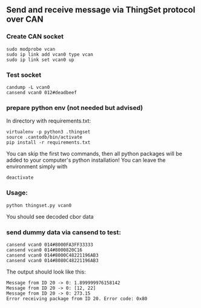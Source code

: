 ## Send and receive message via ThingSet protocol over CAN

### Create CAN socket
``` shell
sudo modprobe vcan
sudo ip link add vcan0 type vcan
sudo ip link set vcan0 up
```

### Test socket
``` shell
candump -L vcan0
cansend vcan0 012#deadbeef
```

### prepare python env (not needed but advised)
In directory with requirements.txt:

``` shell
virtualenv -p python3 .thingset
source .cantodb/bin/activate
pip install -r requirements.txt
```
You can skip the first two commands, then all python packages will be added to your computer's python installation! You can leave the environment simply with
``` shell
deactivate
```

### Usage:
``` shell
python thingset.py vcan0
```
You should see decoded cbor data

### send dummy data via cansend to test:
``` shell
cansend vcan0 014#8000FA3FF33333
cansend vcan0 014#8000820C16
cansend vcan0 014#8000C48221196AB3
cansend vcan0 014#8080C48221196AB3
```

The output should look like this:
``` shell
Message from ID 20 -> 0: 1.899999976158142
Message from ID 20 -> 0: [12, 22]
Message from ID 20 -> 0: 273.15
Error receiving package from ID 20. Error code: 0x80
```
